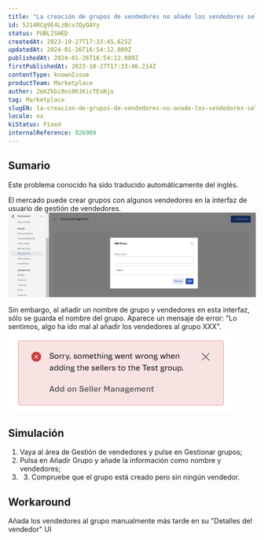 ```yaml
---
title: "La creación de grupos de vendedores no añade los vendedores seleccionados"
id: 5J14RCg9E4LzBcvJQyOAYy
status: PUBLISHED
createdAt: 2023-10-27T17:33:45.625Z
updatedAt: 2024-01-26T16:54:12.089Z
publishedAt: 2024-01-26T16:54:12.089Z
firstPublishedAt: 2023-10-27T17:33:46.214Z
contentType: knownIssue
productTeam: Marketplace
author: 2mXZkbi0oi061KicTExNjo
tag: Marketplace
slugEN: la-creacion-de-grupos-de-vendedores-no-anade-los-vendedores-seleccionados
locale: es
kiStatus: Fixed
internalReference: 926969
---
```


## Sumario

<div class="alert alert-info">
  <p>Este problema conocido ha sido traducido automáticamente del inglés.</p>
</div>


El mercado puede crear grupos con algunos vendedores en la interfaz de usuario de gestión de vendedores.
 ![](https://raw.githubusercontent.com/vtexdocs/help-center-content/refs/heads/main/docs/es/known-issues/Marketplace/la-creacion-de-grupos-de-vendedores-no-anade-los-vendedores-seleccionados_1.png)

Sin embargo, al añadir un nombre de grupo y vendedores en esta interfaz, sólo se guarda el nombre del grupo. Aparece un mensaje de error:
"Lo sentimos, algo ha ido mal al añadir los vendedores al grupo XXX".
 ![](https://raw.githubusercontent.com/vtexdocs/help-center-content/refs/heads/main/docs/es/known-issues/Marketplace/la-creacion-de-grupos-de-vendedores-no-anade-los-vendedores-seleccionados_2.png)


##

## Simulación



1. Vaya al área de Gestión de vendedores y pulse en Gestionar grupos;
2. Pulsa en Añadir Grupo y añade la información como nombre y vendedores;
3. 3. Compruebe que el grupo está creado pero sin ningún vendedor.



## Workaround


Añada los vendedores al grupo manualmente más tarde en su "Detalles del vendedor" UI





